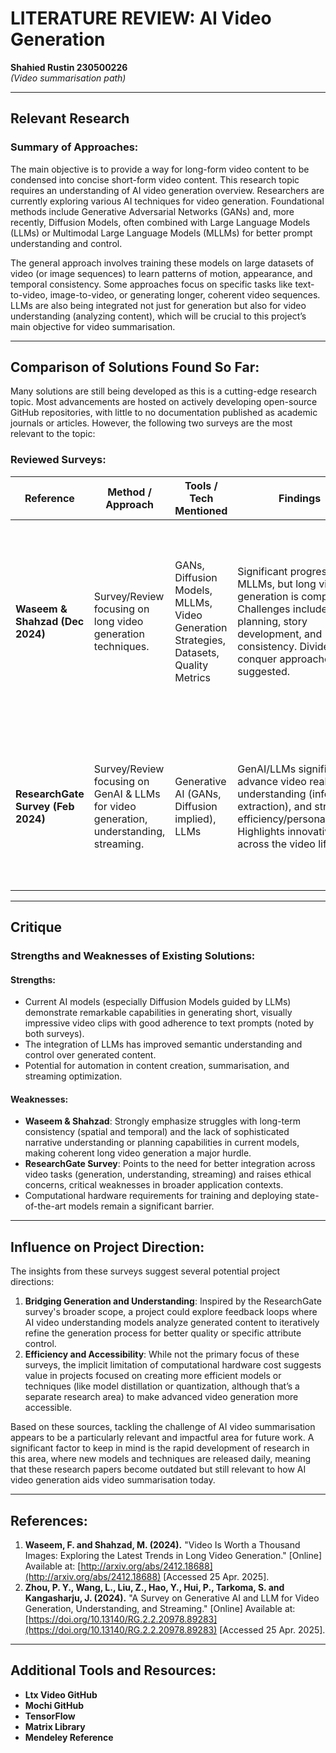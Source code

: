 # LITERATURE REVIEW: AI Video Generation  
**Shahied Rustin 230500226**  
*(Video summarisation path)*  

---

## Relevant Research  

### Summary of Approaches:  
The main objective is to provide a way for long-form video content to be condensed into concise short-form video content. This research topic requires an understanding of AI video generation overview. Researchers are currently exploring various AI techniques for video generation. Foundational methods include Generative Adversarial Networks (GANs) and, more recently, Diffusion Models, often combined with Large Language Models (LLMs) or Multimodal Large Language Models (MLLMs) for better prompt understanding and control.  

The general approach involves training these models on large datasets of video (or image sequences) to learn patterns of motion, appearance, and temporal consistency. Some approaches focus on specific tasks like text-to-video, image-to-video, or generating longer, coherent video sequences. LLMs are also being integrated not just for generation but also for video understanding (analyzing content), which will be crucial to this project’s main objective for video summarisation.  

---

## Comparison of Solutions Found So Far:  
Many solutions are still being developed as this is a cutting-edge research topic. Most advancements are hosted on actively developing open-source GitHub repositories, with little to no documentation published as academic journals or articles. However, the following two surveys are the most relevant to the topic:  

### Reviewed Surveys:  

| **Reference**                           | **Method / Approach**                                                                                   | **Tools / Tech Mentioned**                                            | **Findings**                                                                                                                                                             | **Limitations / Gaps**                                                                                                                                                      |
|-----------------------------------------|---------------------------------------------------------------------------------------------------------|-----------------------------------------------------------------------|-------------------------------------------------------------------------------------------------------------------------------------------------------------------------|--------------------------------------------------------------------------------------------------------------------------------------------------------------------------------|
| **Waseem & Shahzad (Dec 2024)**         | Survey/Review focusing on long video generation techniques.                                             | GANs, Diffusion Models, MLLMs, Video Generation Strategies, Datasets, Quality Metrics | Significant progress via MLLMs, but long video generation is complex. Challenges include planning, story development, and consistency. Divide-and-conquer approaches suggested. | Difficulty maintaining spatial/temporal consistency over long durations. Challenges in narrative planning and story development. Scalability issues for generating extended videos. |
| **ResearchGate Survey (Feb 2024)**      | Survey/Review focusing on GenAI & LLMs for video generation, understanding, streaming.                  | Generative AI (GANs, Diffusion implied), LLMs                         | GenAI/LLMs significantly advance video realism, understanding (info extraction), and streaming efficiency/personalization. Highlights innovative uses across the video lifecycle. | Highlights ongoing challenges and need for future research to fully integrate AI/video tech. Mentions potential ethical issues. Less specific focus on long video challenges.   |

---

## Critique  

### Strengths and Weaknesses of Existing Solutions:  

#### Strengths:  
- Current AI models (especially Diffusion Models guided by LLMs) demonstrate remarkable capabilities in generating short, visually impressive video clips with good adherence to text prompts (noted by both surveys).  
- The integration of LLMs has improved semantic understanding and control over generated content.  
- Potential for automation in content creation, summarisation, and streaming optimization.  

#### Weaknesses:  
- **Waseem & Shahzad**: Strongly emphasize struggles with long-term consistency (spatial and temporal) and the lack of sophisticated narrative understanding or planning capabilities in current models, making coherent long video generation a major hurdle.  
- **ResearchGate Survey**: Points to the need for better integration across video tasks (generation, understanding, streaming) and raises ethical concerns, critical weaknesses in broader application contexts.  
- Computational hardware requirements for training and deploying state-of-the-art models remain a significant barrier.  

---

## Influence on Project Direction:  
The insights from these surveys suggest several potential project directions:  
1. **Bridging Generation and Understanding**: Inspired by the ResearchGate survey's broader scope, a project could explore feedback loops where AI video understanding models analyze generated content to iteratively refine the generation process for better quality or specific attribute control.  
2. **Efficiency and Accessibility**: While not the primary focus of these surveys, the implicit limitation of computational hardware cost suggests value in projects focused on creating more efficient models or techniques (like model distillation or quantization, although that’s a separate research area) to make advanced video generation more accessible.  

Based on these sources, tackling the challenge of AI video summarisation appears to be a particularly relevant and impactful area for future work. A significant factor to keep in mind is the rapid development of research in this area, where new models and techniques are released daily, meaning that these research papers become outdated but still relevant to how AI video generation aids video summarisation today.  

---

## References:  
1. **Waseem, F. and Shahzad, M. (2024).** "Video Is Worth a Thousand Images: Exploring the Latest Trends in Long Video Generation." [Online] Available at: [http://arxiv.org/abs/2412.18688](http://arxiv.org/abs/2412.18688) [Accessed 25 Apr. 2025].  
2. **Zhou, P. Y., Wang, L., Liu, Z., Hao, Y., Hui, P., Tarkoma, S. and Kangasharju, J. (2024).** "A Survey on Generative AI and LLM for Video Generation, Understanding, and Streaming." [Online] Available at: [https://doi.org/10.13140/RG.2.2.20978.89283](https://doi.org/10.13140/RG.2.2.20978.89283) [Accessed 25 Apr. 2025].  

---

## Additional Tools and Resources:  
- **Ltx Video GitHub**  
- **Mochi GitHub**  
- **TensorFlow**  
- **Matrix Library**  
- **Mendeley Reference**  
